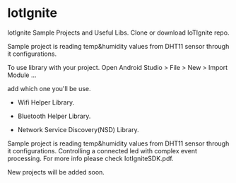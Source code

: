 # IotIgnite
IotIgnite Sample Projects and Useful Libs. Clone or download IoTIgnite repo.

Sample project is reading temp&humidity values from DHT11 sensor through it configurations.

To use library with your project. Open Android Studio > File > New > Import Module ... 

add which one you'll be use.

- Wifi Helper Library.

- Bluetooth Helper Library.

- Network Service Discovery(NSD) Library.


Sample project is reading temp&humidity values from DHT11 sensor through it configurations. 
Controlling a connected led with complex event processing. 
For more info please check IotIgniteSDK.pdf.


New projects will be added soon.
